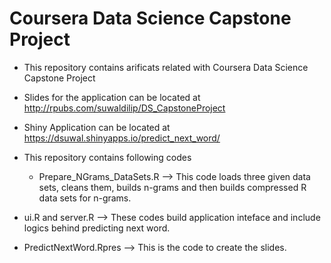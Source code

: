 # Coursera Data Science Capstone Project

- This repository contains arificats related with Coursera Data Science Capstone Project

- Slides for the application can be located at http://rpubs.com/suwaldilip/DS_CapstoneProject
- Shiny Application can be located at https://dsuwal.shinyapps.io/predict_next_word/
- This repository contains following codes
  - Prepare_NGrams_DataSets.R --> This code loads three given data sets, cleans them, builds n-grams and then builds compressed R data sets for n-grams.
 - ui.R and server.R --> These codes build application inteface and include logics behind predicting next word.
 - PredictNextWord.Rpres --> This is the code to create the slides. 

